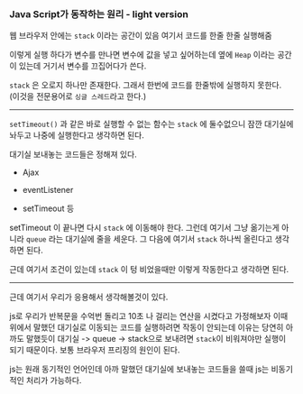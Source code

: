 ### Java Script가 동작하는 원리 - light version

웹 브라우저 안에는 `stack` 이라는 공간이 있음 여기서 코드를 한줄 한줄 실행해줌

이렇게 실행 하다가 변수를 만나면 변수에 값을 넣고 싶어하는데 옆에 `Heap` 이라는 공간이 있는데 거기서 변수를 끄집어다가 쓴다.

`stack` 은 오로지 하나만 존재한다. 그래서 한번에 코드를 한줄밖에 실행하지 못한다. (이것을 전문용어로 `싱글 스레드`라고 한다.)

---

`setTimeout()` 과 같은 바로 실행할 수 없는 함수는 `stack` 에 둘수없으니 잠깐 대기실에 놔두고 나중에 실행한다고 생각하면 된다.

대기실 보내놓는 코드들은 정해져 있다.

- Ajax

- eventListener
- setTimeout 등

setTimeout 이 끝나면 다시 `stack` 에 이동해야 한다. 그런데 여기서 그냥 옮기는게 아니라 `queue` 라는 대기실에 줄을 세운다. 그 다음에 여기서 `stack` 하나씩 올린다고 생각하면 된다.

근데 여기서 조건이 있는데 `stack` 이 텅 비었을때만 이렇게 작동한다고 생각하면 된다.

---

근데 여기서 우리가 응용해서 생각해볼것이 있다.

js로 우리가 반복문을 수억번 돌리고 10초 나 걸리는 연산을 시켰다고 가정해보자 이때 위에서 말했던 대기실로 이동되는 코드를 실행하려면 작동이 안되는데 이유는 당연히 아까도 말했듯이 대기실 -> queue -> stack으로 보내려면 `stack`이 비워져야만 실행이 되기 때문이다. 보통 브라우저 프리징의 원인이 된다.

js는 원래 동기적인 언어인데 아까 말했던 대기실에 보내놓는 코드들을 쓸때 js는 비동기적인 처리가 가능하다.
